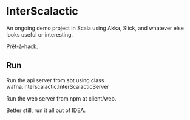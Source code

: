 # InterScalactic

An ongoing demo project in Scala using Akka, Slick, and whatever else looks useful or interesting.

Prêt-à-hack.

## Run

Run the api server from sbt using class wafna.interscalactic.InterScalacticServer

Run the web server from npm at client/web.

Better still, run it all out of IDEA.